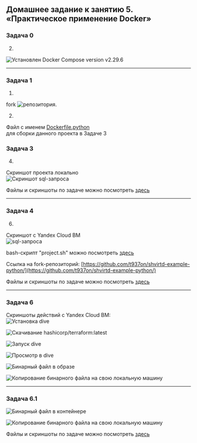## Домашнее задание к занятию 5. «Практическое применение Docker»  

### Задача 0  
2.
![Установлен Docker Compose version v2.29.6](https://github.com/t937on/netologia-devops-m2ex5/tree/main/0/m2_ex5_0.png)  

***
### Задача 1  
1.
fork ![репозитория. ](https://github.com/t937on/netologia-devops-m2ex5/tree/main/1/m2_ex5_1_1.png)  

2.
Файл с именем [Dockerfile.python](https://github.com/t937on/netologia-devops-m2ex5/tree/main/1/Dockerfile.python)  
для сборки данного проекта в Задаче 3  

### Задача 3  
4.
Скриншот проекта локально  
![Скриншот sql-запроса](https://github.com/t937on/netologia-devops-m2ex5/tree/main/3/m2_ex5_3_4.png)  

Файлы и скриншоты по задаче можно посмотреть [здесь](https://github.com/t937on/netologia-devops-m2ex5/tree/main/3)  

***
### Задача 4  
6.
Скриншот с Yandex Cloud ВМ  
![sql-запроса](https://github.com/t937on/netologia-devops-m2ex5/tree/main/4/m2_ex5_4_6_2.png)  

bash-скрипт "project.sh" можно посмотреть [здесь](https://github.com/t937on/netologia-devops-m2ex5/tree/main/4|project.sh)  

Ссылка на fork-репозиторий:  [https://github.com/t937on/shvirtd-example-python/](https://github.com/t937on/shvirtd-example-python/)  

Файлы и скриншоты по задаче можно посмотреть [здесь](https://github.com/t937on/netologia-devops-m2ex5/tree/main/4)  

***
### Задача 6  
Скриншоты действий с Yandex Cloud ВМ:  
![Установка dive](https://github.com/t937on/netologia-devops-m2ex5/tree/main/6/m2_ex5_6_0_1.png)  

![Скачивание hashicorp/terraform:latest](https://github.com/t937on/netologia-devops-m2ex5/tree/main/6/m2_ex5_6_0_3.png)  

![Запуск dive](https://github.com/t937on/netologia-devops-m2ex5/tree/main/6/m2_ex5_6_0_4.png)  

![Просмотр в dive](https://github.com/t937on/netologia-devops-m2ex5/tree/main/6/m2_ex5_6_0_5.png)  

![Бинарный файл в образе](https://github.com/t937on/netologia-devops-m2ex5/tree/main/6/m2_ex5_6_0_6.png)  

![Копирование бинарного файла на свою локальную машину](https://github.com/t937on/netologia-devops-m2ex5/tree/main/6/m2_ex5_6_0_7.png)  

***
### Задача 6.1  
![Бинарный файл в контейнере](https://github.com/t937on/netologia-devops-m2ex5/tree/main/6/m2_ex5_6_1_1.png)  

![Копирование бинарного файла на свою локальную машину](https://github.com/t937on/netologia-devops-m2ex5/tree/main/6/m2_ex5_6_1_2.png)  

Файлы и скриншоты по задаче можно посмотреть [здесь](https://github.com/t937on/netologia-devops-m2ex5/tree/main/6)  

